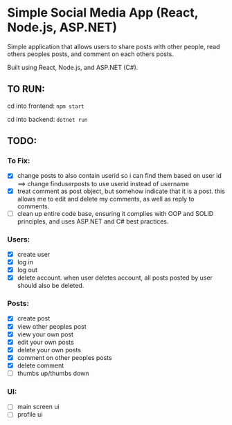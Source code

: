 # Simple Social Media App (React, Node.js, ASP.NET)
Simple application that allows users to share posts with other people, read others peoples posts, and comment on each others posts.

Built using React, Node.js, and ASP.NET (C#).

## TO RUN:
cd into frontend: `npm start`

cd into backend: `dotnet run`

## TODO:
### To Fix:
- [x] change posts to also contain userid so i can find them based on user id ==> change finduserposts to use userid instead of username
- [x] treat comment as post object, but somehow indicate that it is a post. this allows me to edit and delete my comments, as well as reply to comments.
- [ ] clean up entire code base, ensuring it complies with OOP and SOLID principles, and uses ASP.NET and C# best practices.

### Users:
- [x] create user
- [x] log in
- [x] log out
- [x] delete account. when user deletes account, all posts posted by user should also be deleted.

### Posts:
- [x] create post
- [x] view other peoples post
- [x] view your own post
- [x] edit your own posts
- [x] delete your own posts
- [x] comment on other peoples posts
- [x] delete comment
- [ ] thumbs up/thumbs down

### UI:
- [ ] main screen ui
- [ ] profile ui
